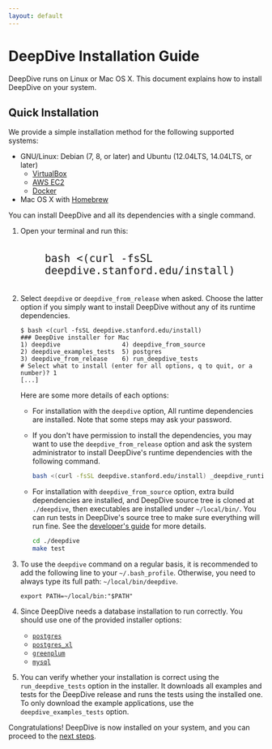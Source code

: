 ```yaml
---
layout: default
---
```


# DeepDive Installation Guide

DeepDive runs on Linux or Mac OS X.
This document explains how to install DeepDive on your system.

## Quick Installation

We provide a simple installation method for the following supported systems:

* GNU/Linux: Debian (7, 8, or later) and Ubuntu (12.04LTS, 14.04LTS, or later)
    * [VirtualBox](https://help.ubuntu.com/community/VirtualBox)
    * [AWS EC2](../advanced/ec2.html)
    * [Docker](../advanced/docker.html)
* Mac OS X with [Homebrew](http://brew.sh)

You can install DeepDive and all its dependencies with a single command.

1. Open your terminal and run this:
   <pre style="width:80%; margin:0 auto; padding:20px;"><code><big style="font-size:175%;">bash <(curl -fsSL deepdive.stanford.edu/install)</big></code></pre>

2. Select `deepdive` or `deepdive_from_release` when asked.
    Choose the latter option if you simply want to install DeepDive without any of its runtime dependencies.

    ```
    $ bash <(curl -fsSL deepdive.stanford.edu/install)
    ### DeepDive installer for Mac
    1) deepdive                 4) deepdive_from_source
    2) deepdive_examples_tests  5) postgres
    3) deepdive_from_release    6) run_deepdive_tests
    # Select what to install (enter for all options, q to quit, or a number)? 1
    [...]
    ```

    Here are some more details of each options:
    * For installation with the `deepdive` option, All runtime dependencies are installed.
    Note that some steps may ask your password.
    * If you don't have permission to install the dependencies, you may want to use the `deepdive_from_release` option and ask the system administrator to install DeepDive's runtime dependencies with the following command.

        ```bash
        bash <(curl -fsSL deepdive.stanford.edu/install) _deepdive_runtime_deps
        ```
    * For installation with `deepdive_from_source` option, extra build dependencies are installed, and DeepDive source tree is cloned at `./deepdive`, then executables are installed under `~/local/bin/`.
    You can run tests in DeepDive's source tree to make sure everything will run fine.
    See the [developer's guide](../advanced/developer.html#build-test) for more details.

        ```bash
        cd ./deepdive
        make test
        ```

3. To use the `deepdive` command on a regular basis, it is recommended to add the following line to your `~/.bash_profile`.  Otherwise, you need to always type its full path: `~/local/bin/deepdive`.

    ```
    export PATH=~/local/bin:"$PATH"
    ```

4. Since DeepDive needs a database installation to run correctly.  You should use one of the provided installer options:
    * [`postgres`](http://wiki.postgresql.org/wiki/Detailed_installation_guides)
    * [`postgres_xl`](../advanced/pgxl.html)
    * [`greenplum`](../advanced/greenplum.html)
    * [`mysql`](../advanced/mysql.html)

5. You can verify whether your installation is correct using the `run_deepdive_tests` option in the installer.
    It downloads all examples and tests for the DeepDive release and runs the tests using the installed one.
    To only download the example applications, use the `deepdive_examples_tests` option.

Congratulations! DeepDive is now installed on your system, and you can proceed to the [next steps](walkthrough/walkthrough.html).

